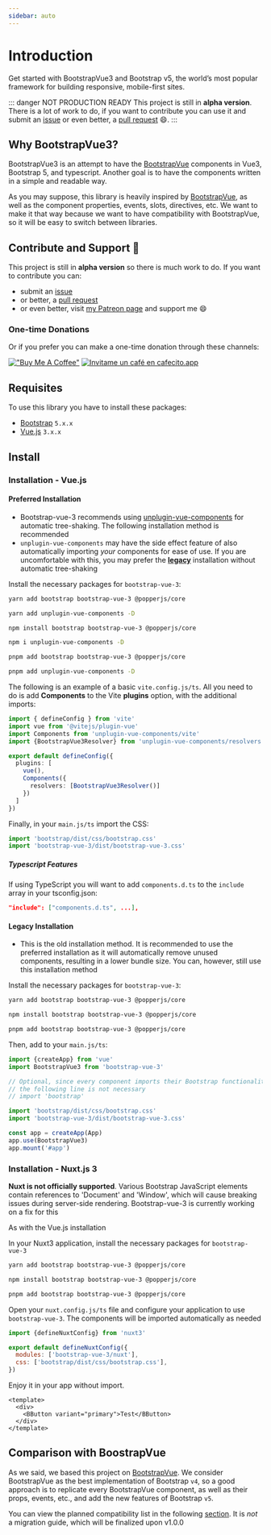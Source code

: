 ```yaml
---
sidebar: auto
---
```


# Introduction

Get started with BootstrapVue3 and Bootstrap v5, the world’s most popular framework for building responsive, mobile-first sites.

::: danger NOT PRODUCTION READY
This project is still in **alpha version**. There is a lot of work to do, if you want to contribute you can use it and submit an [issue](https://github.com/cdmoro/bootstrap-vue-3/issues) or even better, a [pull request](https://github.com/cdmoro/bootstrap-vue-3/pulls) 😄.
:::

## Why BootstrapVue3?

BootstrapVue3 is an attempt to have the [BootstrapVue](https://bootstrap-vue.org/) components in Vue3, Bootstrap 5, and typescript. Another goal is to have the components written in a simple and readable way.

As you may suppose, this library is heavily inspired by [BootstrapVue](https://bootstrap-vue.org/), as well as the component properties, events, slots, directives, etc. We want to make it that way because we want to have compatibility with BootstrapVue, so it will be easy to switch between libraries.

## Contribute and Support 🙌

This project is still in **alpha version** so there is much work to do. If you want to contribute you can:

- submit an [issue](https://github.com/cdmoro/bootstrap-vue-3/issues/new)
- or better, a [pull request](https://github.com/cdmoro/bootstrap-vue-3/pulls)
- or even better, visit [my Patreon page](https://patreon.com/cdmoro) and support me 😄

### One-time Donations

Or if you prefer you can make a one-time donation through these channels:

[!["Buy Me A Coffee"](https://www.buymeacoffee.com/assets/img/custom_images/orange_img.png)](https://www.buymeacoffee.com/cdmoro)
[![Invitame un café en cafecito.app](https://cdn.cafecito.app/imgs/buttons/button_2.svg)](https://cafecito.app/cdmoro)

## Requisites

To use this library you have to install these packages:

- [Bootstrap](https://getbootstrap.com/docs/5.1/getting-started/introduction/) `5.x.x`
- [Vue.js](https://v3.vuejs.org/) `3.x.x`

## Install

### Installation - Vue.js

#### Preferred Installation

- Bootstrap-vue-3 recommends using [unplugin-vue-components](https://github.com/antfu/unplugin-vue-components) for automatic tree-shaking. The following installation method is recommended
- `unplugin-vue-components` may have the side effect feature of also automatically importing _your_ components for ease of use. If you are uncomfortable with this, you may prefer the [**legacy**](#legacy-installation) installation without automatic tree-shaking

Install the necessary packages for `bootstrap-vue-3`:

<CodeGroup>
  <CodeGroupItem title="YARN" active>

```bash
yarn add bootstrap bootstrap-vue-3 @popperjs/core

yarn add unplugin-vue-components -D
```

  </CodeGroupItem>

  <CodeGroupItem title="NPM">

```bash
npm install bootstrap bootstrap-vue-3 @popperjs/core

npm i unplugin-vue-components -D
```

  </CodeGroupItem>

  <CodeGroupItem title="PNPM">

```bash
pnpm add bootstrap bootstrap-vue-3 @popperjs/core

pnpm add unplugin-vue-components -D
```

  </CodeGroupItem>
</CodeGroup>

The following is an example of a basic `vite.config.js/ts`. All you need to do is add **Components** to the Vite **plugins** option, with the additional imports:

```ts
import { defineConfig } from 'vite'
import vue from '@vitejs/plugin-vue'
import Components from 'unplugin-vue-components/vite'
import {BootstrapVue3Resolver} from 'unplugin-vue-components/resolvers'

export default defineConfig({
  plugins: [
    vue(),
    Components({
      resolvers: [BootstrapVue3Resolver()]
    })
  ]
})
```

Finally, in your `main.js/ts` import the CSS:

```ts
import 'bootstrap/dist/css/bootstrap.css'
import 'bootstrap-vue-3/dist/bootstrap-vue-3.css'
```

##### Typescript Features

If using TypeScript you will want to add `components.d.ts` to the `include` array in your tsconfig.json:

```json
"include": ["components.d.ts", ...],
```

#### Legacy Installation

- This is the old installation method. It is recommended to use the preferred installation as it will automatically remove unused components, resulting in a lower bundle size. You can, however, still use this installation method

Install the necessary packages for `bootstrap-vue-3`:

<CodeGroup>
  <CodeGroupItem title="YARN" active>

```bash
yarn add bootstrap bootstrap-vue-3 @popperjs/core
```

  </CodeGroupItem>

  <CodeGroupItem title="NPM">

```bash
npm install bootstrap bootstrap-vue-3 @popperjs/core
```

  </CodeGroupItem>

  <CodeGroupItem title="PNPM">

```bash
pnpm add bootstrap bootstrap-vue-3 @popperjs/core
```

  </CodeGroupItem>
</CodeGroup>

Then, add to your `main.js/ts`:

```javascript
import {createApp} from 'vue'
import BootstrapVue3 from 'bootstrap-vue-3'

// Optional, since every component imports their Bootstrap functionality
// the following line is not necessary
// import 'bootstrap'

import 'bootstrap/dist/css/bootstrap.css'
import 'bootstrap-vue-3/dist/bootstrap-vue-3.css'

const app = createApp(App)
app.use(BootstrapVue3)
app.mount('#app')
```

### Installation - Nuxt.js 3

**Nuxt is not officially supported**. Various Bootstrap JavaScript elements contain references to 'Document' and 'Window', which will cause breaking issues during server-side rendering. Bootstrap-vue-3 is currently working on a fix for this

As with the Vue.js installation

In your Nuxt3 application, install the necessary packages for `bootstrap-vue-3`

<CodeGroup>
  <CodeGroupItem title="YARN" active>

```bash
yarn add bootstrap bootstrap-vue-3 @popperjs/core
```

  </CodeGroupItem>

  <CodeGroupItem title="NPM">

```bash
npm install bootstrap bootstrap-vue-3 @popperjs/core
```

  </CodeGroupItem>

  <CodeGroupItem title="PNPM">

```bash
pnpm add bootstrap bootstrap-vue-3 @popperjs/core
```

  </CodeGroupItem>
</CodeGroup>

Open your `nuxt.config.js/ts` file and configure your application to use `bootstrap-vue-3`. The components will be imported automatically as needed

```javascript
import {defineNuxtConfig} from 'nuxt3'

export default defineNuxtConfig({
  modules: ['bootstrap-vue-3/nuxt'],
  css: ['bootstrap/dist/css/bootstrap.css'],
})
```

Enjoy it in your app without import.

```vue
<template>
  <div>
    <BButton variant="primary">Test</BButton>
  </div>
</template>
```

## Comparison with BoostrapVue

As we said, we based this project on [BootstrapVue](https://bootstrap-vue.org/). We consider BootstrapVue as the best implementation of Bootstrap `v4`, so a good approach is to replicate every BootstrapVue component, as well as their props, events, etc., and add the new features of Bootstrap `v5`.

<!-- To follow this, we'll implement a parity list where you can view the progress of covered components. This section is not ready yet. -->

You can view the planned compatibility list in the following [section](../reference/parityList.md). It is _not_ a migration guide, which will be finalized upon v1.0.0
